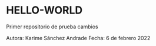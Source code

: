 # HELLO-WORLD
Primer repositorio de prueba cambios

Autora: Karime Sánchez Andrade
Fecha: 6 de febrero 2022
